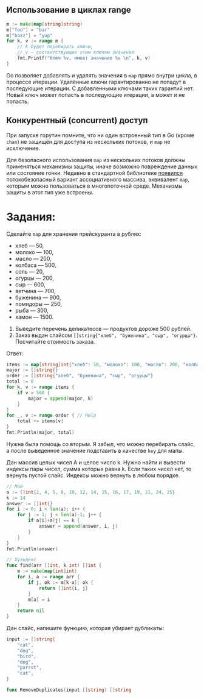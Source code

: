 ## Использование в циклах range

```Go
m := make(map[string]string)
m["foo"] = "bar"
m["bazz"] = "yup"
for k, v := range m {
    // k будет перебирать ключи,
    // v — соответствующие этим ключам значения
    fmt.Printf("Ключ %v, имеет значение %v \n", k, v)
}
```

Go позволяет добавлять и удалять значения в `map` прямо внутри цикла, в процессе итерации. Удалённые ключи гарантированно не попадут в последующие итерации. С добавленными ключами таких гарантий нет. Новый ключ может попасть в последующие итерации, а может и не попасть.
## Конкурентный (concurrent) доступ

При запуске горутин помните, что ни один встроенный тип в Go (кроме `chan`) не защищён для доступа из нескольких потоков, и `map` не исключение.

Для безопасного использования `map` из нескольких потоков должны применяться механизмы защиты, иначе возможно повреждение данных или состояние гонки. Недавно в стандартной библиотеке [появился](https://golang.org/pkg/sync/#Map) потокобезопасный вариант ассоциативного массива, эквивалент `map`, которым можно пользоваться в многопоточной среде. Механизмы защиты в этот тип уже встроены.
# Задания:

Сделайте `map` для хранения прейскуранта в рублях:

- хлеб — 50,
- молоко — 100,
- масло — 200,
- колбаса — 500,
- соль — 20,
- огурцы — 200,
- сыр — 600,
- ветчина — 700,
- буженина — 900,
- помидоры — 250,
- рыба — 300,
- хамон — 1500.

1. Выведите перечень деликатесов — продуктов дороже 500 рублей.
2. Заказ выдан слайсом `[]string{"хлеб", "буженина", "сыр", "огурцы"}`. Посчитайте стоимость заказа.

Ответ:

```Go
items := map[string]int{"хлеб": 50, "молоко": 100, "масло": 200, "колбаса": 500, "соль": 20, "огурцы": 200, "сыр": 600, "ветчина": 700, "буженина": 900, "помидоры": 250, "рыба": 300, "хамон": 1500}
major := []string{}
order := []string{"хлеб", "буженина", "сыр", "огурцы"}
total := 0
for k, v := range items {
	if v > 500 {
		major = append(major, k)
	}
}
for _, v := range order { // Help
	total += items[v]    
}
fmt.Println(major, total)
```

Нужна была помощь со вторым. Я забыл, что можно перебирать слайс, а после выведенное значение подставить в качестве `key` для мапы.

Дан массив целых чисел A и целое число k. Нужно найти и вывести индексы пары чисел, сумма которых равна k. Если таких чисел нет, то вернуть пустой слайс. Индексы можно вернуть в любом порядке.

```Go
// Мой
a := []int{2, 4, 5, 8, 10, 12, 14, 15, 16, 17, 19, 21, 24, 25}
k := 14
answer := []int{}
for i := 0; i < len(a); i++ {
	for j := 1; j < len(a)-1; j++ {
		if a[i]+a[j] == k {
			answer = append(answer, i, j)
		}
	}
}
fmt.Println(answer)

// Хуяндекс
func find(arr []int, k int) []int {
	m := make(map[int]int)
	for i, a := range arr {
		if j, ok := m[k-a]; ok { 
			return []int{i, j}
		}
		m[a] = i
	}
	return nil
}
```

Дан слайс, напишите функцию, которая убирает дубликаты:
```Go
input := []string{
	"cat",
	"dog",
	"bird",
	"dog",
	"parrot",
	"cat",
}

func RemoveDuplicates(input []string) []string
```